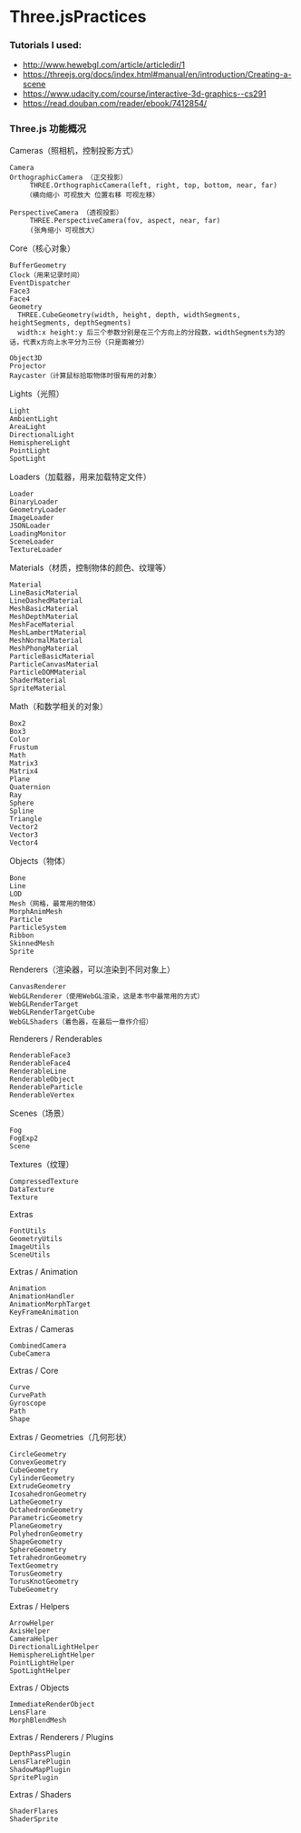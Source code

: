 # Three.jsPractices

### Tutorials I used:
  - http://www.hewebgl.com/article/articledir/1
  - https://threejs.org/docs/index.html#manual/en/introduction/Creating-a-scene
  - https://www.udacity.com/course/interactive-3d-graphics--cs291
  - https://read.douban.com/reader/ebook/7412854/
  

### Three.js 功能概况
  
Cameras（照相机，控制投影方式）

    Camera
    OrthographicCamera （正交投影）
         THREE.OrthographicCamera(left, right, top, bottom, near, far)
        （横向缩小 可视放大 位置右移 可视左移）
         
    PerspectiveCamera （透视投影）
         THREE.PerspectiveCamera(fov, aspect, near, far)
         (张角缩小 可视放大）

Core（核心对象）

    BufferGeometry
    Clock（用来记录时间）
    EventDispatcher
    Face3
    Face4
    Geometry
      THREE.CubeGeometry(width, height, depth, widthSegments, heightSegments, depthSegments)  
      width:x height:y 后三个参数分别是在三个方向上的分段数，widthSegments为3的话，代表x方向上水平分为三份（只是面被分）

    Object3D
    Projector
    Raycaster（计算鼠标拾取物体时很有用的对象）

Lights（光照）

    Light
    AmbientLight
    AreaLight
    DirectionalLight
    HemisphereLight
    PointLight
    SpotLight

Loaders（加载器，用来加载特定文件）

    Loader
    BinaryLoader
    GeometryLoader
    ImageLoader
    JSONLoader
    LoadingMonitor
    SceneLoader
    TextureLoader

Materials（材质，控制物体的颜色、纹理等）

    Material
    LineBasicMaterial
    LineDashedMaterial
    MeshBasicMaterial
    MeshDepthMaterial
    MeshFaceMaterial
    MeshLambertMaterial
    MeshNormalMaterial
    MeshPhongMaterial
    ParticleBasicMaterial
    ParticleCanvasMaterial
    ParticleDOMMaterial
    ShaderMaterial
    SpriteMaterial

Math（和数学相关的对象）

    Box2
    Box3
    Color
    Frustum
    Math
    Matrix3
    Matrix4
    Plane
    Quaternion
    Ray
    Sphere
    Spline
    Triangle
    Vector2
    Vector3
    Vector4

Objects（物体）

    Bone
    Line
    LOD
    Mesh（网格，最常用的物体）
    MorphAnimMesh
    Particle
    ParticleSystem
    Ribbon
    SkinnedMesh
    Sprite

Renderers（渲染器，可以渲染到不同对象上）

    CanvasRenderer
    WebGLRenderer（使用WebGL渲染，这是本书中最常用的方式）
    WebGLRenderTarget
    WebGLRenderTargetCube
    WebGLShaders（着色器，在最后一章作介绍）

Renderers / Renderables

    RenderableFace3
    RenderableFace4
    RenderableLine
    RenderableObject
    RenderableParticle
    RenderableVertex

Scenes（场景）

    Fog
    FogExp2
    Scene

Textures（纹理）

    CompressedTexture
    DataTexture
    Texture

Extras

    FontUtils
    GeometryUtils
    ImageUtils
    SceneUtils

Extras / Animation

    Animation
    AnimationHandler
    AnimationMorphTarget
    KeyFrameAnimation

Extras / Cameras

    CombinedCamera
    CubeCamera

Extras / Core

    Curve
    CurvePath
    Gyroscope
    Path
    Shape

Extras / Geometries（几何形状）

    CircleGeometry
    ConvexGeometry
    CubeGeometry
    CylinderGeometry
    ExtrudeGeometry
    IcosahedronGeometry
    LatheGeometry
    OctahedronGeometry
    ParametricGeometry
    PlaneGeometry
    PolyhedronGeometry
    ShapeGeometry
    SphereGeometry
    TetrahedronGeometry
    TextGeometry
    TorusGeometry
    TorusKnotGeometry
    TubeGeometry

Extras / Helpers

    ArrowHelper
    AxisHelper
    CameraHelper
    DirectionalLightHelper
    HemisphereLightHelper
    PointLightHelper
    SpotLightHelper

Extras / Objects

    ImmediateRenderObject
    LensFlare
    MorphBlendMesh

Extras / Renderers / Plugins

    DepthPassPlugin
    LensFlarePlugin
    ShadowMapPlugin
    SpritePlugin

Extras / Shaders

    ShaderFlares
    ShaderSprite
